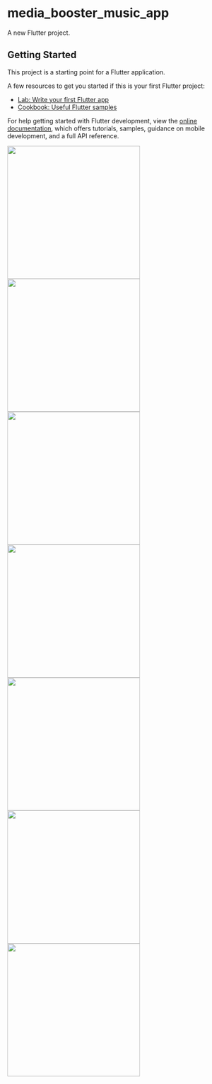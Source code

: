 # media_booster_music_app

A new Flutter project.

## Getting Started

This project is a starting point for a Flutter application.

A few resources to get you started if this is your first Flutter project:

- [Lab: Write your first Flutter app](https://docs.flutter.dev/get-started/codelab)
- [Cookbook: Useful Flutter samples](https://docs.flutter.dev/cookbook)

For help getting started with Flutter development, view the
[online documentation](https://docs.flutter.dev/), which offers tutorials,
samples, guidance on mobile development, and a full API reference.

<img src="https://github.com/Bonikadesai/advance_flutterApp_music_player/assets/114163756/54366384-27ec-4bc3-8c96-cb91e8d94136" width="300px">
<img src="https://github.com/Bonikadesai/advance_flutterApp_music_player/assets/114163756/bbf5ce44-ce79-435e-ac19-d447492ccc83" width="300px">
<img src="https://github.com/Bonikadesai/advance_flutterApp_music_player/assets/114163756/2e520446-98fa-4dc9-aef8-1eb3d06c2a52" width="300px">
<img src="https://github.com/Bonikadesai/advance_flutterApp_music_player/assets/114163756/ce9c029b-06d9-4ab7-81bd-040843d65849" width="300px">
<img src="https://github.com/Bonikadesai/advance_flutterApp_music_player/assets/114163756/1de42b6a-b98b-4ed8-b2e2-f9d03499639b" width="300px">
<img src="https://github.com/Bonikadesai/advance_flutterApp_music_player/assets/114163756/32532ed0-84d3-473b-98ff-4c29832753a2" width="300px">
<img src="https://github.com/Bonikadesai/advance_flutterApp_music_player/assets/114163756/a2dd8954-f6f1-4864-ab41-4f08fdf47cd3" width="300px">
